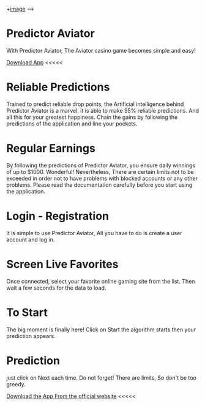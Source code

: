 +[image](https://user-images.githubusercontent.com/123264188/213974615-fc13625b-29be-4b82-99ba-8cec21656417.png) -->

 # Predictor Aviator
With Predictor Aviator, The Aviator casino game becomes simple and easy!

[Download App](https://aviatorpredictor.org/) <<<<<
<!-- ![image](https://user-images.githubusercontent.com/123264188/213974745-0f165eef-db7a-43d3-8cad-65947b2718b7.png) -->

# Reliable Predictions
Trained to predict reliable drop points, the Artificial intelligence behind Predictor Aviator is a marvel. it is able to make 95% reliable predictions. And all this for your greatest happiness. Chain the gains by following the predictions of the application and line your pockets.

<!-- ![image](https://user-images.githubusercontent.com/123264188/213974799-c1e43722-92ef-493a-a0c5-ab0af16d8f6f.png) -->

# Regular Earnings
By following the predictions of Predictor Aviator, you ensure daily winnings of up to $1000. Wonderful! Nevertheless, There are certain limits not to be exceeded in order not to have problems with blocked accounts or any other problems. Please read the documentation carefully before you start using the application.

# Login - Registration
It is simple to use Predictor Aviator, All you have to do is create a user account and log in.

# Screen Live Favorites
Once connected, select your favorite online gaming site from the list. Then wait a few seconds for the data to load.

<!-- ![image](https://user-images.githubusercontent.com/123264188/213974906-4c586947-58ed-4cb0-bb97-2f0db60a046b.png) -->

# To Start
The big moment is finally here! Click on Start the algorithm starts then your prediction appears.

# Prediction
just click on Next each time. Do not forget! There are limits, So don't be too greedy.

 [Download the App From the official website](https://aviatorpredictor.org/) <<<<<
